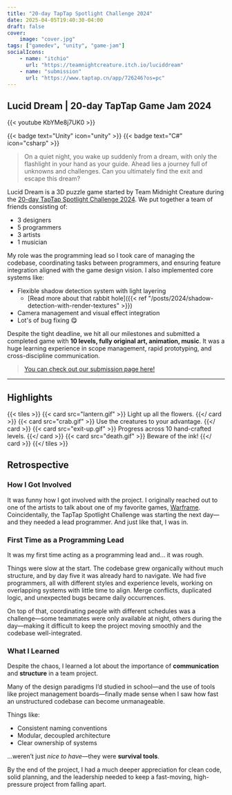 ```yaml
---
title: "20-day TapTap Spotlight Challenge 2024"
date: 2025-04-05T19:40:30-04:00
draft: false
cover:
    image: "cover.jpg"
tags: ["gamedev", "unity", "game-jam"]
socialIcons:
    - name: "itchio"
      url: "https://teamnightcreature.itch.io/luciddream"
    - name: "submission"
      url: "https://www.taptap.cn/app/726246?os=pc"
---
```


## Lucid Dream | 20-day TapTap Game Jam 2024

{{< youtube KbYMe8j7UK0 >}}

{{< badge text="Unity" icon="unity" >}}
{{< badge text="C#" icon="csharp" >}}

> On a quiet night, you wake up suddenly from a dream, with only the flashlight in your hand as your guide. Ahead lies a journey full of unknowns and challenges. Can you ultimately find the exit and escape this dream?

Lucid Dream is a 3D puzzle game started by Team Midnight Creature during the [20-day TapTap Spotlight Challenge 2024](https://www.taptap.cn/poster/NEzmMvINUugV). We put together a team of friends consisting of:

- 3 designers
- 5 programmers
- 3 artists
- 1 musician

My role was the programming lead so I took care of managing the codebase, coordinating tasks between programmers, and ensuring feature integration aligned with the game design vision. I also implemented core systems like:

- Flexible shadow detection system with light layering
   - [Read more about that rabbit hole]({{< ref "/posts/2024/shadow-detection-with-render-textures" >}})
- Camera management and visual effect integration
- Lot's of bug fixing 😋

Despite the tight deadline, we hit all our milestones and submitted a completed game with **10 levels, fully original art, animation, music**. It was a huge learning experience in scope management, rapid prototyping, and cross-discipline communication.

> [You can check out our submission page here!](https://www.taptap.cn/app/726246?os=pc)

---

## Highlights

{{< tiles >}}
    {{< card src="lantern.gif" >}}
        Light up all the flowers.
    {{</ card >}}
    {{< card src="crab.gif" >}}
        Use the creatures to your advantage.
    {{</ card >}}
    {{< card src="exit-up.gif" >}}
        Progress across 10 hand-crafted levels.
    {{</ card >}}
    {{< card src="death.gif" >}}
        Beware of the ink!
    {{</ card >}}
{{</ tiles >}}

## Retrospective

### How I Got Involved

It was funny how I got involved with the project. I originally reached out to one of the artists to talk about one of my favorite games, [Warframe](https://www.warframe.com/). Coincidentally, the TapTap Spotlight Challenge was starting the next day—and they needed a lead programmer. And just like that, I was in.

### First Time as a Programming Lead

It was my first time acting as a programming lead and… it was rough.

Things were slow at the start. The codebase grew organically without much structure, and by day five it was already hard to navigate. We had five programmers, all with different styles and experience levels, working on overlapping systems with little time to align. Merge conflicts, duplicated logic, and unexpected bugs became daily occurrences.

On top of that, coordinating people with different schedules was a challenge—some teammates were only available at night, others during the day—making it difficult to keep the project moving smoothly and the codebase well-integrated.


### What I Learned

Despite the chaos, I learned a lot about the importance of **communication** and **structure** in a team project.

Many of the design paradigms I’d studied in school—and the use of tools like project management boards—finally made sense when I saw how fast an unstructured codebase can become unmanageable. 

Things like:

- Consistent naming conventions  
- Modular, decoupled architecture  
- Clear ownership of systems  

...weren’t just *nice to have*—they were **survival tools**.

By the end of the project, I had a much deeper appreciation for clean code, solid planning, and the leadership needed to keep a fast-moving, high-pressure project from falling apart.
